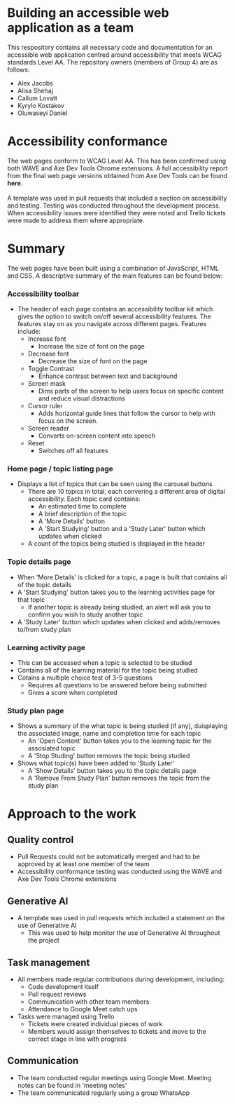# Building an accessible web application as a team
This respository contains all necessary code and documentation for an accessible web application centred around accessibility that meets WCAG standards Level AA. The repository owners (members of Group 4) are as follows: 
- Alex Jacobs
- Alisa Shehaj
- Callum Lovatt
- Kyrylo Kostakov
- Oluwaseyi Daniel

# Accessibility conformance
The web pages conform to WCAG Level AA. This has been confirmed using both WAVE and Axe Dev Tools Chrome extensions. A full accessibility report from the final web page versions obtained from Axe Dev Tools can be found **here**.<br><br>
A template was used in pull requests that included a section on accessibility and testing. Testing was conducted throughout the development process. When accessibility issues were identified they were noted and Trello tickets were made to address them where appropriate.

# Summary
The web pages have been built using a combination of JavaScript, HTML and CSS. A descriptive summary of the main features can be found below:
### Accessibility toolbar
- The header of each page contains an accessibility toolbar kit which gives the option to switch on/off several accessibility features. The features stay on as you navigate across different pages. Features include:
  - Increase font
    - Increase the size of font on the page   
  - Decrease font
    - Decrease the size of font on the page  
  - Toggle Contrast
    - Enhance contrast between text and background
  - Screen mask
    - Dims parts of the screen to help users focus on specific content and reduce visual distractions
  - Cursor ruler
    - Adds horizontal guide lines that follow the cursor to help with focus on the screen.
  - Screen reader
    - Converts on-screen content into speech
  - Reset
    - Switches off all features  
### Home page / topic listing page
- Displays a list of topics that can be seen using the carousel buttons
  - There are 10 topics in total, each convering a different area of digital accessibility. Each topic card contains:
    - An estimated time to complete
    - A brief description of the topic
    - A 'More Details' button
    - A 'Start Studying' button and a 'Study Later' button which updates when clicked 
  - A count of the topics being studied is displayed in the header
### Topic details page
- When 'More Details' is clicked for a topic, a page is built that contains all of the topic details
- A 'Start Studying' button takes you to the learning activities page for that topic
  - If another topic is already being studied, an alert will ask you to confirm you wish to study another topic
- A 'Study Later' button which updates when clicked and adds/removes to/from study plan
### Learning activity page
- This can be accessed when a topic is selected to be studied
- Contains all of the learning material for the topic being studied
- Cotains a multiple choice test of 3-5 questions
  - Requires all questions to be answered before being submitted
  - Gives a score when completed
### Study plan page
- Shows a summary of the what topic is being studied (if any), duisplaying the associated image, name and completion time for each topic
  - An 'Open Content' button takes you to the learning topic for the assosiated topic
  - A 'Stop Studing' button removes the topic being studied
- Shows what topic(s) have been added to 'Study Later'
  - A 'Show Details' button takes you to the topic details page
  - A 'Remove From Study Plan' button removes the topic from the study plan

# Approach to the work
## Quality control 
- Pull Requests could not be automatically merged and had to be approved by at least one member of the team
- Accessibility conformance testing was conducted using the WAVE and Axe Dev Tools Chrome extensions
## Generative AI
- A template was used in pull requests which included a statement on the use of Generative AI
  - This was used to help monitor the use of Generative AI throughout the project
## Task management
- All members made regular contributions during development, including:
  - Code development itself
  - Pull request reviews
  - Communication with other team members
  - Attendance to Google Meet catch ups 
- Tasks were managed using Trello
  - Tickets were created individual pieces of work
  - Members would assign themselves to tickets and move to the correct stage in line with progress
## Communication
- The team conducted regular meetings using Google Meet. Meeting notes can be found in 'meeting notes'
- The team communicated regularly using a group WhatsApp


